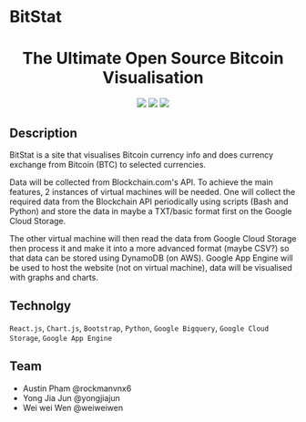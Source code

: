 # BitStat
<h1 align="center">
  The Ultimate Open Source Bitcoin Visualisation
</h1>
<center>

![](https://img.shields.io/badge/%E2%9C%94%20Code%20Quality-A-green.svg) ![](https://img.shields.io/badge/Mobile%20Compatibility-A-red.svg)
![](https://img.shields.io/badge/lisence-MIT-blue.svg)
</center>

## Description
BitStat is a site that visualises Bitcoin currency info and does currency exchange from Bitcoin (BTC) to selected currencies.

Data will be collected from Blockchain.com's API. To achieve the main features, 2 instances of virtual machines will be needed. One will collect the required data from the Blockchain API periodically using scripts (Bash and Python) and store the data in maybe a TXT/basic format first on the Google Cloud Storage.

The other virtual machine will then read the data from Google Cloud Storage then process it and make it into a more advanced format (maybe CSV?) so that data can be stored using DynamoDB (on AWS). Google App Engine will be used to host the website (not on virtual machine), data will be visualised with graphs and charts.

## Technolgy
<code>React.js</code>, <code>Chart.js</code>, <code>Bootstrap</code>, <code>Python</code>, <code>Google Bigquery</code>, <code>Google Cloud Storage</code>, <code>Google App Engine</code>

## Team
- Austin Pham @rockmanvnx6
- Yong Jia Jun @yongjiajun
- Wei wei Wen @weiweiwen